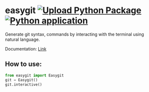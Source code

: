 # easygit [![Upload Python Package](https://github.com/Sharan-Babu/easygit/actions/workflows/python-publish.yml/badge.svg)](https://github.com/Sharan-Babu/easygit/actions/workflows/python-publish.yml) [![Python application](https://github.com/Sharan-Babu/easygit/actions/workflows/python-app.yml/badge.svg)](https://github.com/Sharan-Babu/easygit/actions/workflows/python-app.yml)
Generate git syntax, commands by interacting with the terminal using natural language.

Documentation: [Link](https://github.com/Sharan-Babu/easygit/wiki/Documentation)

## How to use:
~~~python
from easygit import Easygit
git = Easygit()
git.interactive()
~~~
